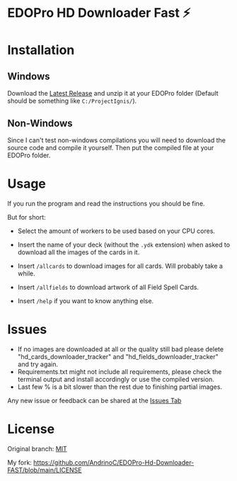 # EDOPro HD Downloader Fast ⚡

# Installation

## Windows 

Download the [Latest Release](https://github.com/AndrinoC/EDOPro-Hd-Downloader-FAST/releases) and unzip it at your EDOPro folder (Default should be something like `C:/ProjectIgnis/`).

## Non-Windows 

Since I can't test non-windows compilations you will need to download the source code and compile it yourself. Then put the compiled file at your EDOPro folder.


# Usage

If you run the program and read the instructions you should be fine.

But for short:

- Select the amount of workers to be used based on your CPU cores. 

- Insert the name of your deck (without the `.ydk` extension) when asked to download all the images of the cards in it.

- Insert `/allcards` to download images for all cards. Will probably take a while.

- Insert `/allfields` to download artwork of all Field Spell Cards.

- Insert `/help` if you want to know anything else.

# Issues

- If no images are downloaded at all or the quality still bad please delete "hd_cards_downloader_tracker" and "hd_fields_downloader_tracker" and try again.
- Requirements.txt might not include all requirements, please check the terminal output and install accordingly or use the compiled version.
- Last few % is a bit slower than the rest due to finishing partial images.

Any new issue or feedback can be shared at the [Issues Tab](https://github.com/AndrinoC/EDOPro-Hd-Downloader-FAST/issues)

# License

Original branch:
[MIT](https://douglas-sebastian.mit-license.org)

My fork:
https://github.com/AndrinoC/EDOPro-Hd-Downloader-FAST/blob/main/LICENSE
